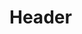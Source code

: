 <!-- TITLE: Bleeding Slash -->
<!-- SUBTITLE: Fills your target's blood with poison, causing 100 damage initially and between 59 and 70 every six seconds. -->

# Header